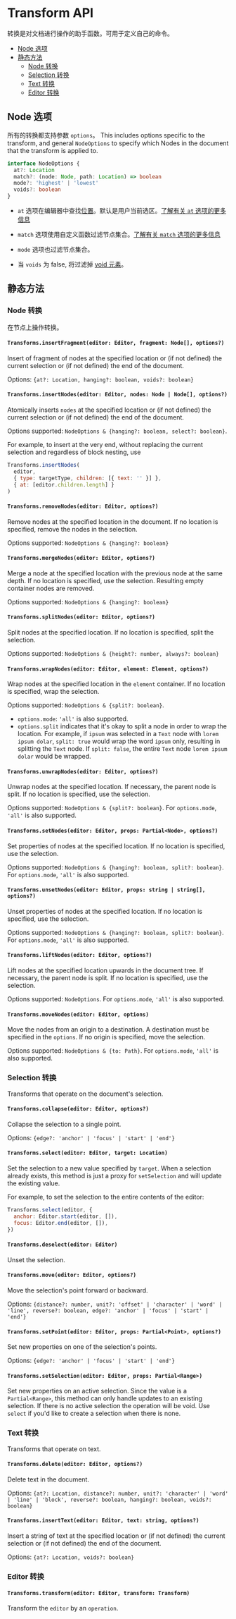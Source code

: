 # Transform API

转换是对文档进行操作的助手函数。可用于定义自己的命令。

- [Node 选项](transforms.md#node-options)
- [静态方法](transforms.md#static-methods)
  - [Node 转换](transforms.md#node-transforms)
  - [Selection 转换](transforms.md#selection-transforms)
  - [Text 转换](transforms.md#text-transforms)
  - [Editor 转换](transforms.md#editor-transforms)

## Node 选项

所有的转换都支持参数 `options`。 This includes options specific to the transform, and general `NodeOptions` to specify which Nodes in the document that the transform is applied to.

```typescript
interface NodeOptions {
  at?: Location
  match?: (node: Node, path: Location) => boolean
  mode?: 'highest' | 'lowest'
  voids?: boolean
}
```

- `at` 选项在编辑器中查找[位置](../concepts/03-locations.md)。默认是用户当前选区。[了解有关 `at` 选项的更多信息](../concepts/04-transforms.md#at-选项)

- `match` 选项使用自定义函数过滤节点集合。[了解有关 `match` 选项的更多信息](../concepts/04-transforms.md#match-选项)

- `mode` 选项也过滤节点集合。

- 当 `voids` 为 false, 将过滤掉 [void 元素](./nodes/editor.md#重写特定模式实例方法)。

## 静态方法

### Node 转换

在节点上操作转换。

#### `Transforms.insertFragment(editor: Editor, fragment: Node[], options?)`

Insert of fragment of nodes at the specified location or (if not defined) the current selection or (if not defined) the end of the document.

Options: `{at?: Location, hanging?: boolean, voids?: boolean}`

#### `Transforms.insertNodes(editor: Editor, nodes: Node | Node[], options?)`

Atomically inserts `nodes` at the specified location or (if not defined) the current selection or (if not defined) the end of the document.

Options supported: `NodeOptions & {hanging?: boolean, select?: boolean}`.

For example, to insert at the very end, without replacing the current selection and regardless of block nesting, use

```javascript
Transforms.insertNodes(
  editor,
  { type: targetType, children: [{ text: '' }] },
  { at: [editor.children.length] }
)
```

#### `Transforms.removeNodes(editor: Editor, options?)`

Remove nodes at the specified location in the document. If no location is specified, remove the nodes in the selection.

Options supported: `NodeOptions & {hanging?: boolean}`

#### `Transforms.mergeNodes(editor: Editor, options?)`

Merge a node at the specified location with the previous node at the same depth. If no location is specified, use the selection. Resulting empty container nodes are removed.

Options supported: `NodeOptions & {hanging?: boolean}`

#### `Transforms.splitNodes(editor: Editor, options?)`

Split nodes at the specified location. If no location is specified, split the selection.

Options supported: `NodeOptions & {height?: number, always?: boolean}`

#### `Transforms.wrapNodes(editor: Editor, element: Element, options?)`

Wrap nodes at the specified location in the `element` container. If no location is specified, wrap the selection.

Options supported: `NodeOptions & {split?: boolean}`.

- `options.mode`: `'all'` is also supported.
- `options.split` indicates that it's okay to split a node in order to wrap the location. For example, if `ipsum` was selected in a `Text` node with `lorem ipsum dolar`, `split: true` would wrap the word `ipsum` only, resulting in splitting the `Text` node. If `split: false`, the entire `Text` node `lorem ipsum dolar` would be wrapped.

#### `Transforms.unwrapNodes(editor: Editor, options?)`

Unwrap nodes at the specified location. If necessary, the parent node is split. If no location is specified, use the selection.

Options supported: `NodeOptions & {split?: boolean}`. For `options.mode`, `'all'` is also supported.

#### `Transforms.setNodes(editor: Editor, props: Partial<Node>, options?)`

Set properties of nodes at the specified location. If no location is specified, use the selection.

Options supported: `NodeOptions & {hanging?: boolean, split?: boolean}`. For `options.mode`, `'all'` is also supported.

#### `Transforms.unsetNodes(editor: Editor, props: string | string[], options?)`

Unset properties of nodes at the specified location. If no location is specified, use the selection.

Options supported: `NodeOptions & {hanging?: boolean, split?: boolean}`. For `options.mode`, `'all'` is also supported.

#### `Transforms.liftNodes(editor: Editor, options?)`

Lift nodes at the specified location upwards in the document tree. If necessary, the parent node is split. If no location is specified, use the selection.

Options supported: `NodeOptions`. For `options.mode`, `'all'` is also supported.

#### `Transforms.moveNodes(editor: Editor, options)`

Move the nodes from an origin to a destination. A destination must be specified in the `options`. If no origin is specified, move the selection.

Options supported: `NodeOptions & {to: Path}`. For `options.mode`, `'all'` is also supported.

### Selection 转换

Transforms that operate on the document's selection.

#### `Transforms.collapse(editor: Editor, options?)`

Collapse the selection to a single point.

Options: `{edge?: 'anchor' | 'focus' | 'start' | 'end'}`

#### `Transforms.select(editor: Editor, target: Location)`

Set the selection to a new value specified by `target`. When a selection already exists, this method is just a proxy for `setSelection` and will update the existing value.

For example, to set the selection to the entire contents of the editor:

```javascript
Transforms.select(editor, {
  anchor: Editor.start(editor, []),
  focus: Editor.end(editor, []),
})
```

#### `Transforms.deselect(editor: Editor)`

Unset the selection.

#### `Transforms.move(editor: Editor, options?)`

Move the selection's point forward or backward.

Options: `{distance?: number, unit?: 'offset' | 'character' | 'word' | 'line', reverse?: boolean, edge?: 'anchor' | 'focus' | 'start' | 'end'}`

#### `Transforms.setPoint(editor: Editor, props: Partial<Point>, options?)`

Set new properties on one of the selection's points.

Options: `{edge?: 'anchor' | 'focus' | 'start' | 'end'}`

#### `Transforms.setSelection(editor: Editor, props: Partial<Range>)`

Set new properties on an active selection. Since the value is a `Partial<Range>`, this method can only handle updates to an existing selection. If there is no active selection the operation will be void. Use `select` if you'd like to create a selection when there is none.

### Text 转换

Transforms that operate on text.

#### `Transforms.delete(editor: Editor, options?)`

Delete text in the document.

Options: `{at?: Location, distance?: number, unit?: 'character' | 'word' | 'line' | 'block', reverse?: boolean, hanging?: boolean, voids?: boolean}`

#### `Transforms.insertText(editor: Editor, text: string, options?)`

Insert a string of text at the specified location or (if not defined) the current selection or (if not defined) the end of the document.

Options: `{at?: Location, voids?: boolean}`

### Editor 转换

#### `Transforms.transform(editor: Editor, transform: Transform)`

Transform the `editor` by an `operation`.
